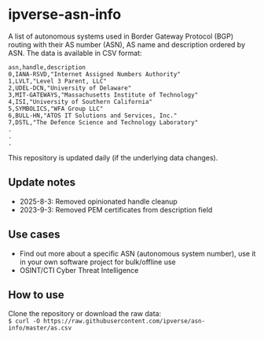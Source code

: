 # ipverse-asn-info

A list of autonomous systems used in Border Gateway Protocol (BGP) routing with their AS number (ASN), AS name and description ordered by ASN. The data is available in CSV format:

```
asn,handle,description
0,IANA-RSVD,"Internet Assigned Numbers Authority"
1,LVLT,"Level 3 Parent, LLC"
2,UDEL-DCN,"University of Delaware"
3,MIT-GATEWAYS,"Massachusetts Institute of Technology"
4,ISI,"University of Southern California"
5,SYMBOLICS,"WFA Group LLC"
6,BULL-HN,"ATOS IT Solutions and Services, Inc."
7,DSTL,"The Defence Science and Technology Laboratory"
.
.
.
```

This repository is updated daily (if the underlying data changes).

## Update notes

- 2025-8-3: Removed opinionated handle cleanup
- 2023-9-3: Removed PEM certificates from description field

## Use cases
- Find out more about a specific ASN (autonomous system number), use it in your own software project for bulk/offline use
- OSINT/CTI Cyber Threat Intelligence

## How to use

Clone the repository or download the raw data:  
```$ curl -O https://raw.githubusercontent.com/ipverse/asn-info/master/as.csv```
